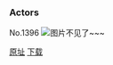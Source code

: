 ### Actors
No.1396
![图片不见了~~~](https://imgs.xkcd.com/comics/actors.png)

[原址](https://xkcd.com//1396) [下载](https://imgs.xkcd.com/comics/actors.png)

